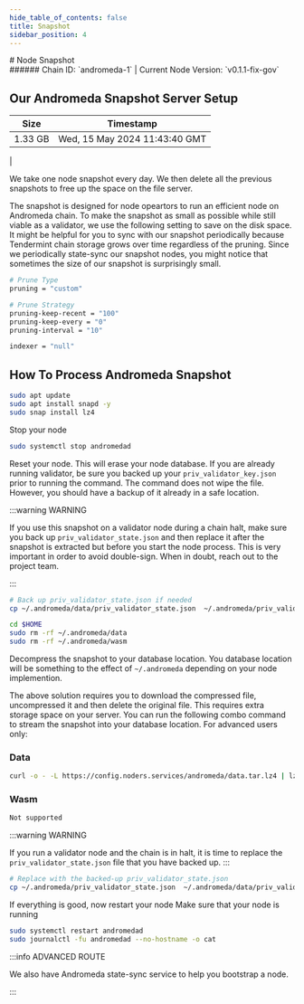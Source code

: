 ```yaml
---
hide_table_of_contents: false
title: Snapshot
sidebar_position: 4
---
```


<div class="h1-with-icon icon-andromeda">
# Node Snapshot
</div>
###### Chain ID: `andromeda-1` | Current Node Version: `v0.1.1-fix-gov`

## Our Andromeda Snapshot Server Setup

| Size   | Timestamp   |
|--------|-------------|
| 1.33 GB | Wed, 15 May 2024 11:43:40 GMT |


We take one node snapshot every day. We then delete all the previous snapshots to free up the space on the file server.

The snapshot is designed for node opeartors to run an efficient node on Andromeda chain. To make the snapshot as small as possible while still viable as a validator, we use the following setting to save on the disk space. It might be helpful for you to sync with our snapshot periodically because Tendermint chain storage grows over time regardless of the pruning. Since we periodically state-sync our snapshot nodes, you might notice that sometimes the size of our snapshot is surprisingly small.

```bash title="app.toml"
# Prune Type
pruning = "custom"

# Prune Strategy
pruning-keep-recent = "100"
pruning-keep-every = "0"
pruning-interval = "10"
```

```bash title="config.toml"
indexer = "null"
```

## How To Process Andromeda Snapshot
```bash
sudo apt update
sudo apt install snapd -y
sudo snap install lz4
```

Stop your node
```bash
sudo systemctl stop andromedad
```
Reset your node. This will erase your node database. If you are already running validator, be sure you backed up your `priv_validator_key.json` prior to running the command. The command does not wipe the file. However, you should have a backup of it already in a safe location.

:::warning WARNING

If you use this snapshot on a validator node during a chain halt, make sure you back up `priv_validator_state.json` and then replace it after the snapshot is extracted but before you start the node process. This is very important in order to avoid double-sign. When in doubt, reach out to the project team.

:::

```bash
# Back up priv_validator_state.json if needed
cp ~/.andromeda/data/priv_validator_state.json  ~/.andromeda/priv_validator_state.json

cd $HOME
sudo rm -rf ~/.andromeda/data
sudo rm -rf ~/.andromeda/wasm
```

Decompress the snapshot to your database location. You database location will be something to the effect of `~/.andromeda` depending on your node implemention.

The above solution requires you to download the compressed file, uncompressed it and then delete the original file. This requires extra storage space on your server. You can run the following combo command to stream the snapshot into your database location. For advanced users only:
### Data
```bash
curl -o - -L https://config.noders.services/andromeda/data.tar.lz4 | lz4 -d | tar -x -C ~/.andromeda
```
### Wasm
```bash
Not supported
```

:::warning WARNING

If you run a validator node and the chain is in halt, it is time to replace the `priv_validator_state.json` file that you have backed up.
:::

```bash
# Replace with the backed-up priv_validator_state.json
cp ~/.andromeda/priv_validator_state.json  ~/.andromeda/data/priv_validator_state.json
```

If everything is good, now restart your node
Make sure that your node is running

```bash
sudo systemctl restart andromedad
sudo journalctl -fu andromedad --no-hostname -o cat
```

:::info ADVANCED ROUTE

We also have Andromeda state-sync service to help you bootstrap a node.

:::
